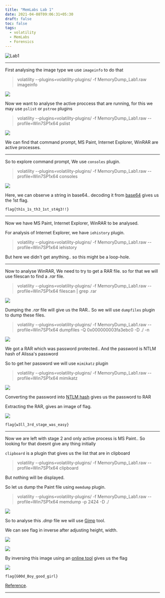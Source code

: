 ```yaml
---
title: "MemLabs Lab 1"
date: 2021-04-08T09:06:31+05:30
draft: false
toc: false
tags:
  - volatility
  - MemLabs
  - Forensics
---
```



![Lab1](https://i.imgur.com/ug3ULDe.png)

---
First analysing the image type we use `imageinfo` to do that

>volatility --plugins=volatility-plugins/ -f MemoryDump_Lab1.raw imageinfo

![](https://i.imgur.com/MhvK0v1.png)

Now we want to analyse the active proccess that are running, for this we may use `pslist` or `pstree` plugins

>volatility --plugins=volatility-plugins/ -f MemoryDump_Lab1.raw --profile=Win7SP1x64 pslist

![](https://i.imgur.com/AGu2EJD.png)

We can find that command prompt, MS Paint, Internet Explorer, WinRAR are active processes.

---

So to explore command prompt, We use `consoles` plugin.

>volatility --plugins=volatility-plugins/ -f MemoryDump_Lab1.raw --profile=Win7SP1x64 consoles

![](https://i.imgur.com/KzSto3m.png)

Here, we can observe a string in base64.. decoding it from [base64](https://www.base64decode.org/) gives us the 1st flag.

```
flag{th1s_1s_th3_1st_st4g3!!}
```

---
Now we have MS Paint, Internet Explorer, WinRAR to be analysed. 

For analysis of Internet Explorer, we have `iehistory` plugin.

>volatility --plugins=volatility-plugins/ -f MemoryDump_Lab1.raw --profile=Win7SP1x64 iehistory

But here we didn't get anything.. so this might be a loop-hole.

---
Now to analyse WinRAR, We need to try to get a RAR file. so for that we will use filescan to find a *.rar* file.

>volatility --plugins=volatility-plugins/ -f MemoryDump_Lab1.raw --profile=Win7SP1x64 filescan | grep .rar

![](https://i.imgur.com/tKjJoz0.png)

Dumping the *.rar* file will give us the RAR.. So we will use `dumpfiles` plugin to dump these files.

>volatility --plugins=volatility-plugins/ -f MemoryDump_Lab1.raw --profile=Win7SP1x64 dumpfiles -Q 0x000000003fa3ebc0 -D ./ -n

![](https://i.imgur.com/enGbKUN.png)

We got a RAR which was password protected.. And the password is NTLM hash of Alissa's password

So to get her password we will use `mimikatz` plugin

>volatility --plugins=volatility-plugins/ -f MemoryDump_Lab1.raw --profile=Win7SP1x64 mimikatz

![](https://i.imgur.com/RrTWFYL.png)

Converting the password into [NTLM hash](https://codebeautify.org/ntlm-hash-generator) gives us the password to RAR

Extracting the RAR, gives an image of flag.

![](https://i.imgur.com/c3vSh1U.png)

```
flag{w3ll_3rd_stage_was_easy}
```

---
Now we are left with stage 2 and only active process is MS Paint.. So looking for that doesnt give any thing initially

`clipboard` is a plugin that gives us the list that are in clipboard

>volatility --plugins=volatility-plugins/ -f MemoryDump_Lab1.raw --profile=Win7SP1x64 clipboard

But nothing will be displayed.

So let us dump the Paint file using `memdump` plugin.

>volatility --plugins=volatility-plugins/ -f MemoryDump_Lab1.raw --profile=Win7SP1x64 memdump -p 2424 -D ./

![](https://i.imgur.com/e120tbR.png)

So to analyse this *.dmp* file we will use [Gimp](https://www.gimp.org/) tool.

We can see flag in inverse after adjusting height, width.

![](https://i.imgur.com/sh3jyKs.png)

![](https://i.imgur.com/9tl5JOm.png)

By inversing this image using an [online tool](https://www.img2go.com/rotate-image) gives us the flag

![](https://i.imgur.com/2nfj4Qg.png)

```
flag{G00d_Boy_good_girl}
```

[Reference](https://www.rootusers.com/google-ctf-2016-forensic-for1-write-up/). 

---
